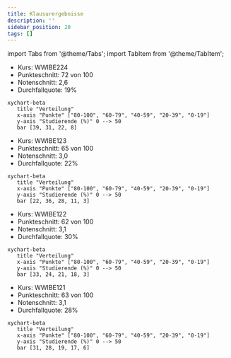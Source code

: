 ```yaml
---
title: Klausurergebnisse
description: ''
sidebar_position: 20
tags: []
---
```


import Tabs from '@theme/Tabs'; import TabItem from '@theme/TabItem';

<Tabs>
  <TabItem value="wwibe224" label="Klausur Q4 2024" default>

- Kurs: WWIBE224
- Punkteschnitt: 72 von 100
- Notenschnitt: 2,6
- Durchfallquote: 19%

```mermaid
xychart-beta
   title "Verteilung"
   x-axis "Punkte" ["80-100", "60-79", "40-59", "20-39", "0-19"]
   y-axis "Studierende (%)" 0 --> 50
   bar [39, 31, 22, 8]
```

  </TabItem>
  <TabItem value="wwibe123" label="Klausur Q1 2024">

- Kurs: WWIBE123
- Punkteschnitt: 65 von 100
- Notenschnitt: 3,0
- Durchfallquote: 22%

```mermaid
xychart-beta
   title "Verteilung"
   x-axis "Punkte" ["80-100", "60-79", "40-59", "20-39", "0-19"]
   y-axis "Studierende (%)" 0 --> 50
   bar [22, 36, 28, 11, 3]
```

  </TabItem>
  <TabItem value="wwibe122" label="Klausur Q4 2022">

- Kurs: WWIBE122
- Punkteschnitt: 62 von 100
- Notenschnitt: 3,1
- Durchfallquote: 30%

```mermaid
xychart-beta
   title "Verteilung"
   x-axis "Punkte" ["80-100", "60-79", "40-59", "20-39", "0-19"]
   y-axis "Studierende (%)" 0 --> 50
   bar [33, 24, 21, 18, 3]
```

  </TabItem>
  <TabItem value="wwibe121" label="Klausur Q1 2022">

- Kurs: WWIBE121
- Punkteschnitt: 63 von 100
- Notenschnitt: 3,1
- Durchfallquote: 28%

```mermaid
xychart-beta
   title "Verteilung"
   x-axis "Punkte" ["80-100", "60-79", "40-59", "20-39", "0-19"]
   y-axis "Studierende (%)" 0 --> 50
   bar [31, 28, 19, 17, 6]
```

  </TabItem>
</Tabs>
